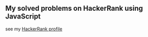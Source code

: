 <h2>My solved problems on HackerRank using JavaScript</h2>
see my <a href="https://www.hackerrank.com/kgawron955">HackerRank profile</a>